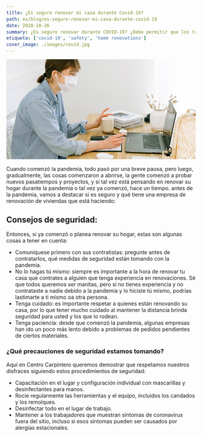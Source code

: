 ```yaml
---
title: ¿Es seguro renovar mi casa durante Covid-19?
path: es/blog/es-seguro-renovar-mi-casa-durante-covid-19
date: 2020-10-26
summary: ¿Es seguro renovar durante COVID-19? ¿Debo permitir que los trabajadores entren a mi casa?
etiqueta: ['covid-19', 'safety', 'home renovations']
cover_image: ./images/covid.jpg
---
```


![background](./images/covid.jpg)

Cuando comenzó la pandemia, todo pasó por una breve pausa, pero luego, gradualmente, las cosas comenzaron a abrirse, la gente comenzó a probar nuevos pasatiempos y proyectos, y si tal vez está pensando en renovar su hogar durante la pandemia o tal vez ya comenzó, hace un tiempo. antes de la pandemia, vamos a destacar si es seguro y qué tiene una empresa de renovación de viviendas que está haciendo:

## Consejos de seguridad:

Entonces, si ya comenzó o planea renovar su hogar, estas son algunas cosas a tener en cuenta:

* Comuníquese primero con sus contratistas: pregunte antes de contratarlos, qué medidas de seguridad están tomando con la pandemia.
* No lo hagas tú mismo: siempre es importante a la hora de renovar tu casa que contrates a alguien que tenga experiencia en renovaciones. Sé que todos queremos ser manitas, pero si no tienes experiencia y no contrataste a nadie debido a la pandemia y lo hiciste tú mismo, podrías lastimarte a ti mismo oa otra persona.
* Tenga cuidado: es importante respetar a quienes están renovando su casa, por lo que tener mucho cuidado al mantener la distancia brinda seguridad para usted y los que lo rodean.
* Tenga paciencia: desde que comenzó la pandemia, algunas empresas han ido un poco más lento debido a problemas de pedidos pendientes de ciertos materiales.

### ¿Qué precauciones de seguridad estamos tomando?

Aquí en Centro Carpintero queremos demostrar que respetamos nuestros disfraces siguiendo estos procedimientos de seguridad:

* Capacitación en el lugar y configuración individual con mascarillas y desinfectantes para manos.
* Rocíe regularmente las herramientas y el equipo, incluidos los candados y los remolques.
* Desinfectar todo en el lugar de trabajo.
* Mantener a los trabajadores que muestran síntomas de coronavirus fuera del sitio, incluso si esos síntomas pueden ser causados ​​por alergias estacionales.























